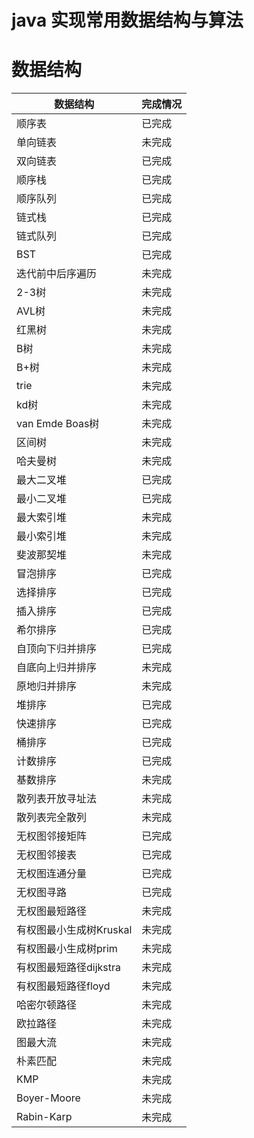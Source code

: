# java 实现常用数据结构与算法

# 数据结构
|数据结构|完成情况|
|---|---|
|顺序表|已完成|
|单向链表|未完成|
|双向链表|已完成|
|顺序栈|已完成|
|顺序队列|已完成|
|链式栈|已完成|
|链式队列|已完成|
|BST|已完成|
|迭代前中后序遍历|未完成|
|2-3树|未完成|
|AVL树|未完成|
|红黑树|未完成|
|B树|未完成|
|B+树|未完成|
|trie|未完成|
|kd树|未完成|
|van Emde Boas树|未完成|
|区间树|未完成|
|哈夫曼树|未完成|
|最大二叉堆|已完成|
|最小二叉堆|已完成|
|最大索引堆|未完成|
|最小索引堆|未完成|
|斐波那契堆|未完成|
|冒泡排序|已完成|
|选择排序|已完成|
|插入排序|已完成|
|希尔排序|已完成|
|自顶向下归并排序|已完成|
|自底向上归并排序|未完成|
|原地归并排序|未完成|
|堆排序|已完成|
|快速排序|已完成|
|桶排序|已完成|
|计数排序|已完成|
|基数排序|未完成|
|散列表开放寻址法|未完成|
|散列表完全散列|未完成|
|无权图邻接矩阵|已完成|
|无权图邻接表|已完成|
|无权图连通分量|已完成|
|无权图寻路|已完成|
|无权图最短路径|未完成|
|有权图最小生成树Kruskal|未完成|
|有权图最小生成树prim|未完成|
|有权图最短路径dijkstra|未完成|
|有权图最短路径floyd|未完成|
|哈密尔顿路径|未完成|
|欧拉路径|未完成|
|图最大流|未完成|
|朴素匹配|未完成|
|KMP|未完成|
|Boyer-Moore|未完成|
|Rabin-Karp|未完成|

